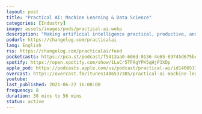 ```yaml
---
layout: post
title: "Practical AI: Machine Learning & Data Science"
categories: [Industry]
image: assets/images/pods/practical-ai.webp
description: "Making artificial intelligence practical, productive, and accessible to everyone. Practical AI is a show in which technology professionals, business people, students, enthusiasts, and expert guests engage in lively discussions about Artificial Intelligence and related topics (Machine Learning, Deep Learning, Neural Networks, etc). The focus is on productive implementations and real-world scenarios that are accessible to everyone. If you want to keep up with the latest advances in AI, while keeping one foot in the real world, then this is the show for you!"
podurl: https://changelog.com/practicalai
lang: English
rss: https://changelog.com/practicalai/feed
pocketcasts: https://pca.st/podcast/f5413aa0-606d-0136-4e65-69745d675bc7
spotify: https://open.spotify.com/show/1LaCr5TFAgYPK5qHjP3XDp
apple_pod: https://podcasts.apple.com/us/podcast/practical-ai/id1406537385
overcast: https://overcast.fm/itunes1406537385/practical-ai-machine-learning-data-science
youtube:
last_published: 2021-06-22 16:00:00
frequency: 8
duration: 38 mins to 56 mins
status: active
---
```

